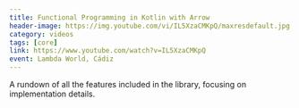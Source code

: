 ```yaml
---
title: Functional Programming in Kotlin with Arrow
header-image: https://img.youtube.com/vi/IL5XzaCMKpQ/maxresdefault.jpg
category: videos
tags: [core]
link: https://www.youtube.com/watch?v=IL5XzaCMKpQ
event: Lambda World, Cádiz
---
```

A rundown of all the features included in the library, focusing on implementation details.
